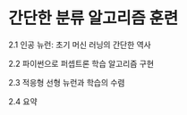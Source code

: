 # 간단한 분류 알고리즘 훈련

2.1 인공 뉴런: 초기 머신 러닝의 간단한 역사

2.2 파이썬으로 퍼셉트론 학습 알고리즘 구현

2.3 적응형 선형 뉴런과 학습의 수렴

2.4 요약

